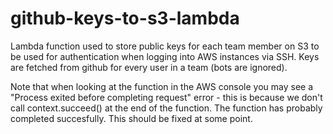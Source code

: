 github-keys-to-s3-lambda
========================
Lambda function used to store public keys for each team member on S3 to be
used for authentication when logging into AWS instances via SSH. Keys are
fetched from github for every user in a team (bots are ignored).

Note that when looking at the function in the AWS console you may see a
"Process exited before completing request" error - this is because we don't call
context.succeed() at the end of the function. The function has probably completed
succesfully. This should be fixed at some point.